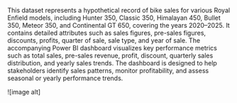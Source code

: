 This dataset represents a hypothetical record of bike sales for various Royal Enfield models, including Hunter 350, Classic 350, Himalayan 450, Bullet 350, Meteor 350, and Continental GT 650, covering the years 2020–2025. It contains detailed attributes such as sales figures, pre-sales figures, discounts, profits, quarter of sale, sale type, and year of sale. The accompanying Power BI dashboard visualizes key performance metrics such as total sales, pre-sales revenue, profit, discount, quarterly sales distribution, and yearly sales trends. The dashboard is designed to help stakeholders identify sales patterns, monitor profitability, and assess seasonal or yearly performance trends.

![image alt]
